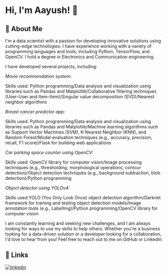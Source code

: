 
# Hi, I'm Aayush! 👋


## 🚀 About Me
I'm a data scientist with a passion for developing innovative solutions using cutting-edge technologies. I have experience working with a variety of programming languages and tools, including Python, TensorFlow, and OpenCV. I hold a degree in Electronics and Communication engineering.

I have developed several projects, including:

*Movie recommendation system:*

Skills used: Python programming/Data analysis and visualization using libraries such as Pandas and Matplotlib/Collaborative filtering techniques (User-User and Item-Item)/Singular value decomposition (SVD)/Nearest neighbor algorithms

*Breast cancer predictor app:*

Skills used: Python programming/Data analysis and visualization using libraries such as Pandas and Matplotlib/Machine learning algorithms such as Support Vector Machines (SVM), K-Nearest Neighbor (KNN), and Random Forest/Model evaluation techniques (e.g., accuracy, precision, recall, F1 score)/Flask for building web applications

*Car parking space counter using OpenCV:*

Skills used: OpenCV library for computer vision/Image processing techniques (e.g., thresholding, morphological operations, contour detection)/Object detection techniques (e.g., background subtraction, blob detection)/Python programming

*Object detector using YOLOv4:*

Skills used:YOLO (You Only Look Once) object detection algorithm/Darknet framework for training and testing object detection models/Image annotation tools (e.g., LabelImg)/Python programming/OpenCV library for computer vision

I am constantly learning and seeking new challenges, and I am always looking for ways to use my skills to help others. Whether you're a business looking for a data-driven solution or a developer looking for a collaboration, I'd love to hear from you! Feel free to reach out to me on GitHub or LinkedIn.


## 🔗 Links
[![linkedin](https://img.shields.io/badge/linkedin-0A66C2?style=for-the-badge&logo=linkedin&logoColor=white)](https://www.linkedin.com/in/aayush-m-1a8211a0/)



